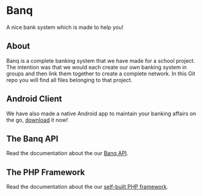 # Banq
A nice bank system which is made to help you!

## About
Banq is a complete banking system that we have made for a school project. The intention was that we would each create our own banking system in groups and then link them together to create a complete network. In this Git repo you will find all files belonging to that project.

## Android Client
We have also made a native Android app to maintain your banking affairs on the go, [download](https://banq.ml/banq.apk) it now!

## The Banq API
Read the documentation about the our [Banq API](documents/api.md).

## The PHP Framework
Read the documentation about the our [self-built PHP framework](documents/framework.md).
